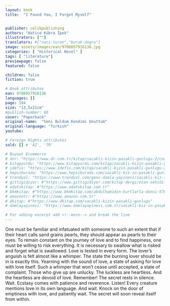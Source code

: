 ```yaml
---
layout: book
title:  "I Found You, I Forgot Myself"


publisher: celikpublishing
authors: "Hatice Kübra İpek"
illustrators: [""]
translators: #["naci-turan","burak-dogru"]
image: assets/images/ean/9786057916136.jpg
categories: [ "Historical Novel" ]
tags: [ "literature"]
previewpage: false
featured: false

children: false
fiction: true

# Book attributes
ean: 9786057916136
languages: []
page: 184
size: "13,5x21cm"
#publish-number: 60
cover: "Paperback"
original-name:  "Seni Buldum Kendimi Unuttum"
original-language: "Turkish"
youtube:

# Foreign Rights attributes
sold: [] # 'AZ', 'TR'

# Buyout Ecommerce
# dnr: "https://www.dr.com.tr/kitap/sacakli-kizin-pasakli-gunlugu-2/cocuk-ve-genclik/genclik-10-yas/roman-oyku/urunno=0001893059001"
# kitapyurdu: "https://www.kitapyurdu.com/kitap/sacakli-kizin-pasakli-gunlugu-2-/560122.html&filter_name=Sa%C3%A7akl%C4%B1+K%C4%B1z%27%C4%B1n+Pasakl%C4%B1+G%C3%BCnl%C3%BC%C4%9F%C3%BC+2"
# idefix: "https://www.idefix.com/kitap/sacakli-kizin-pasakli-gunlugu-2/cocuk-ve-genclik/genclik-10-yas/roman-oyku/urunno=0001893059001"
# hepsiburada: "https://www.hepsiburada.com/sacakli-kiz-in-pasakli-gunlugu-2-damla-yayinevi-p-HBV000012ER86"
# trendyol: "https://www.trendyol.com/genc-damla-yayinevi/sacakli-kiz-in-pasakli-gunlugu-2-p-54825777"
# gittigidiyor: #"https://www.gittigidiyor.com/kitap-dergi/ezan-sehidi-adnan-menderes_pdp_732728793"
# odatvkitap: #"https://www.odatvkitap.com.tr"
# bkmkitap: #"https://www.bkmkitap.com/abdulhamidin-kurtlarla-dansi-578226"
# amazontr: #"https://www.amazon.com.tr"
# dkitap: #"https://www.dkitap.com/sacakli-kizin-pasakli-gunlugu"
# damlayayinevi: "https://www.damlayayinevi.com.tr/sacakli-kiz-in-pasakli-gunlugu-2-bu-iste-bi-terslik-var"

# For adding excerpt add <!--more--> and break the line
---
```

One must be familiar and infatuated with someone to such an extent that if their heart calls sand
grains pearls, they should appear as pearls to
their eyes. To remain constant on the journey of
love and to find happiness, one must be willing to
risk everything. It is necessary to swallow what is
risked and forget what is swallowed. Love is tested
in every form. The lover’s anguish is felt almost like
a whimper. The state the burning lover should be
in is exactly this. Yearning with the sound of love,
a state of asking for love with love itself. Such a
whimper that won’t cease until accepted, a state
of complaint. Those who give up are unlucky.
The luckless are heartless. And the heartless are
devoid of love. Remember! The secret rests in
silence. Wait. Ecstasy comes with patience and
reverence. Listen! Every creature mentions love in
its own language. And wait. Knock on the door of
emptiness with love, and patiently wait. The secret
will soon reveal itself from within.
<!--more--> 

